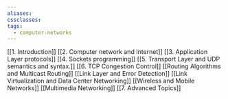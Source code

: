 ```yaml
---
aliases: 
cssclasses: 
tags:
  - computer-networks
---
```


[[1. Introduction]]
[[2. Computer network and Internet]]
[[3. Application Layer protocols]]
[[4. Sockets programming]]
[[5. Transport Layer and UDP semantics and syntax.]]
[[6. TCP Congestion Control]]
[[Routing Algorithms and Multicast Routing]]
[[Link Layer and Error Detection]]
[[Link Virtualization and Data Center Networking]]
[[Wireless and Mobile Networks]]
[[Multimedia Networking]]
[[7. Advanced Topics]]